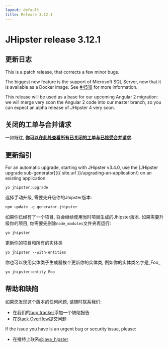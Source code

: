 ```yaml
---
layout: default
title: Release 3.12.1
---
```


JHipster release 3.12.1
==================

更新日志
----------

This is a patch release, that corrects a few minor bugs.

The biggest new feature is the support of Microsoft SQL Server, now that it is available as a Docker image. See [#4518](https://github.com/jhipster/generator-jhipster/issues/4518) for more information.

This release will be used as a base for our upcoming Angular 2 migration: we will merge very soon the Angular 2 code into our master branch, so you can expect an alpha release of JHipster 4 very soon.

关闭的工单与合并请求
------------
一如既往, __[你可以在此处查看所有已关闭的工单与已接受合并请求](https://github.com/jhipster/generator-jhipster/issues?q=milestone%3A3.12.1+is%3Aclosed)__.

更新指引
------------

For an automatic upgrade, starting with JHipster v3.4.0, use the [JHipster upgrade sub-generator]({{ site.url }}/upgrading-an-application/) on an existing application:

```
yo jhipster:upgrade
```

选择手动升级, 需要先升级你的Jhipster版本:

```
npm update -g generator-jhipster
```

如果你已经有了一个项目, 将会继续使用当时项目生成的Jhipster版本.
如果需要升级你的项目, 你需要先删除`node_modules`文件夹再运行:

```
yo jhipster
```

更新你的项目和所有的实体类

```
yo jhipster --with-entities
```

你也可以使用实体类子生成器挨个更新你的实体类, 例如你的实体类名字是_Foo_

```
yo jhipster:entity Foo
```

帮助和缺陷
--------------

如果您发现这个版本的任何问题, 请随时联系我们:

- 在我们的[bug tracker](https://github.com/jhipster/generator-jhipster/issues?state=open)添加一个缺陷报告
- 在[Stack Overflow](http://stackoverflow.com/tags/jhipster/info)提交问题

If the issue you have is an urgent bug or security issue, please:

- 在推特上联系[@java_hipster](https://twitter.com/java_hipster)
